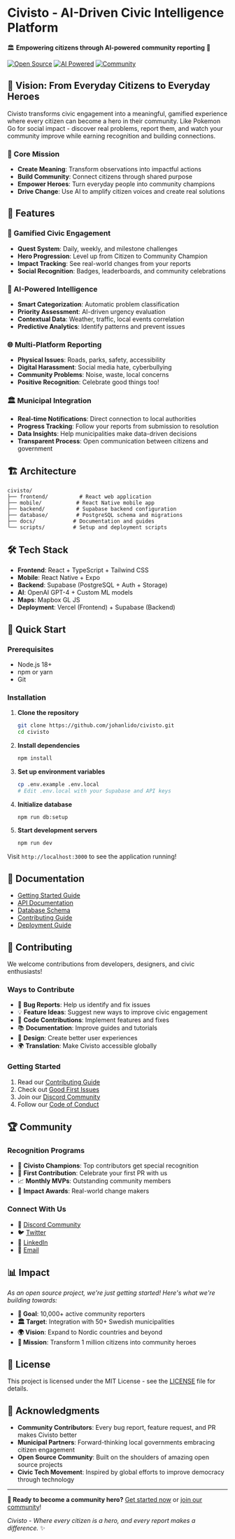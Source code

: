 # Civisto - AI-Driven Civic Intelligence Platform

🏛️ **Empowering citizens through AI-powered community reporting** 🤖

[![Open Source](https://img.shields.io/badge/Open%20Source-❤️-red?style=for-the-badge)](https://github.com/johanlido/civisto)
[![AI Powered](https://img.shields.io/badge/AI%20Powered-🧠-blue?style=for-the-badge)](https://synaptic.civisto.com)
[![Community](https://img.shields.io/badge/Community-🤝-green?style=for-the-badge)](https://discord.gg/civisto)

## 🌟 Vision: From Everyday Citizens to Everyday Heroes

Civisto transforms civic engagement into a meaningful, gamified experience where every citizen can become a hero in their community. Like Pokemon Go for social impact - discover real problems, report them, and watch your community improve while earning recognition and building connections.

### 🎯 Core Mission
- **Create Meaning**: Transform observations into impactful actions
- **Build Community**: Connect citizens through shared purpose
- **Empower Heroes**: Turn everyday people into community champions
- **Drive Change**: Use AI to amplify citizen voices and create real solutions

## 🚀 Features

### 📱 Gamified Civic Engagement
- **Quest System**: Daily, weekly, and milestone challenges
- **Hero Progression**: Level up from Citizen to Community Champion
- **Impact Tracking**: See real-world changes from your reports
- **Social Recognition**: Badges, leaderboards, and community celebrations

### 🤖 AI-Powered Intelligence
- **Smart Categorization**: Automatic problem classification
- **Priority Assessment**: AI-driven urgency evaluation
- **Contextual Data**: Weather, traffic, local events correlation
- **Predictive Analytics**: Identify patterns and prevent issues

### 🌐 Multi-Platform Reporting
- **Physical Issues**: Roads, parks, safety, accessibility
- **Digital Harassment**: Social media hate, cyberbullying
- **Community Problems**: Noise, waste, local concerns
- **Positive Recognition**: Celebrate good things too!

### 🏛️ Municipal Integration
- **Real-time Notifications**: Direct connection to local authorities
- **Progress Tracking**: Follow your reports from submission to resolution
- **Data Insights**: Help municipalities make data-driven decisions
- **Transparent Process**: Open communication between citizens and government

## 🏗️ Architecture

```
civisto/
├── frontend/          # React web application
├── mobile/           # React Native mobile app
├── backend/          # Supabase backend configuration
├── database/         # PostgreSQL schema and migrations
├── docs/            # Documentation and guides
└── scripts/         # Setup and deployment scripts
```

## 🛠️ Tech Stack

- **Frontend**: React + TypeScript + Tailwind CSS
- **Mobile**: React Native + Expo
- **Backend**: Supabase (PostgreSQL + Auth + Storage)
- **AI**: OpenAI GPT-4 + Custom ML models
- **Maps**: Mapbox GL JS
- **Deployment**: Vercel (Frontend) + Supabase (Backend)

## 🚀 Quick Start

### Prerequisites
- Node.js 18+
- npm or yarn
- Git

### Installation

1. **Clone the repository**
   ```bash
   git clone https://github.com/johanlido/civisto.git
   cd civisto
   ```

2. **Install dependencies**
   ```bash
   npm install
   ```

3. **Set up environment variables**
   ```bash
   cp .env.example .env.local
   # Edit .env.local with your Supabase and API keys
   ```

4. **Initialize database**
   ```bash
   npm run db:setup
   ```

5. **Start development servers**
   ```bash
   npm run dev
   ```

Visit `http://localhost:3000` to see the application running!

## 📖 Documentation

- [Getting Started Guide](docs/getting-started.md)
- [API Documentation](docs/api.md)
- [Database Schema](docs/database.md)
- [Contributing Guide](docs/contributing.md)
- [Deployment Guide](docs/deployment.md)

## 🤝 Contributing

We welcome contributions from developers, designers, and civic enthusiasts! 

### Ways to Contribute
- 🐛 **Bug Reports**: Help us identify and fix issues
- 💡 **Feature Ideas**: Suggest new ways to improve civic engagement
- 🔧 **Code Contributions**: Implement features and fixes
- 📚 **Documentation**: Improve guides and tutorials
- 🎨 **Design**: Create better user experiences
- 🌍 **Translation**: Make Civisto accessible globally

### Getting Started
1. Read our [Contributing Guide](docs/contributing.md)
2. Check out [Good First Issues](https://github.com/johanlido/civisto/labels/good%20first%20issue)
3. Join our [Discord Community](https://discord.gg/civisto)
4. Follow our [Code of Conduct](docs/code-of-conduct.md)

## 🏆 Community

### Recognition Programs
- 🥇 **Civisto Champions**: Top contributors get special recognition
- 🎯 **First Contribution**: Celebrate your first PR with us
- 📈 **Monthly MVPs**: Outstanding community members
- 🌟 **Impact Awards**: Real-world change makers

### Connect With Us
- 💬 [Discord Community](https://discord.gg/civisto)
- 🐦 [Twitter](https://twitter.com/civisto)
- 💼 [LinkedIn](https://linkedin.com/company/civisto)
- 📧 [Email](mailto:hello@civisto.com)

## 📊 Impact

*As an open source project, we're just getting started! Here's what we're building towards:*

- **🎯 Goal**: 10,000+ active community reporters
- **🏛️ Target**: Integration with 50+ Swedish municipalities
- **🌍 Vision**: Expand to Nordic countries and beyond
- **💪 Mission**: Transform 1 million citizens into community heroes

## 📄 License

This project is licensed under the MIT License - see the [LICENSE](LICENSE) file for details.

## 🙏 Acknowledgments

- **Community Contributors**: Every bug report, feature request, and PR makes Civisto better
- **Municipal Partners**: Forward-thinking local governments embracing citizen engagement
- **Open Source Community**: Built on the shoulders of amazing open source projects
- **Civic Tech Movement**: Inspired by global efforts to improve democracy through technology

---

**🎯 Ready to become a community hero?** [Get started now](docs/getting-started.md) or [join our community](https://discord.gg/civisto)!

*Civisto - Where every citizen is a hero, and every report makes a difference.* ✨

